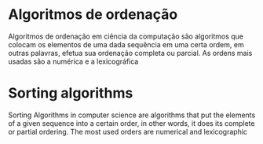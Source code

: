 # Algoritmos de ordenação

Algoritmos de ordenação em ciência da computação são algoritmos que colocam os elementos de uma dada sequência em uma certa ordem, em outras palavras, efetua sua ordenação completa ou parcial. As ordens mais usadas são a numérica e a lexicográfica

# Sorting algorithms

Sorting Algorithms in computer science are algorithms that put the elements of a given sequence into a certain order, in other words, it does its complete or partial ordering. The most used orders are numerical and lexicographic

